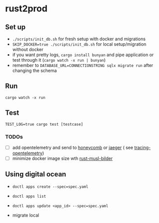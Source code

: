 # rust2prod

## Set up

- `./scripts/init_db.sh` for fresh setup with docker and migrations
- `SKIP_DOCKER=true ./scripts/init_db.sh` for local setup/migration without docker
- if you want pretty logs, `cargo install bunyan` and pipe application or test through
  it (`cargo watch -x run | bunyan`)
- remember to `DATABASE_URL=CONNECTIONSTRING sqlx migrate run` after changing the schema

## Run

`cargo watch -x run`

## Test

`TEST_LOG=true cargo test [testcase]`

### TODOs

- [ ] add opentelemetry and send to [honeycomb](https://honeycomb.io) or [jaeger](https://www.jaegertracing.io/) (
      see [tracing-opentelemetry](https://docs.rs/tracing-opentelemetry/latest/tracing_opentelemetry/index.html))
- [ ] minimize docker image size wth [rust-musl-bilder](https://github.com/emk/rust-musl-builder)

## Using digital ocean

- `doctl apps create --spec=spec.yaml`
- `doctl apps list`
- `doctl apps update <app_id> --spec=spec.yaml`

- migrate local
